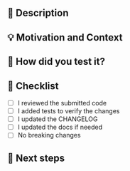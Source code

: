 ## :scroll: Description

<!--- Describe your changes in detail -->

## :bulb: Motivation and Context

<!--- Why is this change required? What problem does it solve? -->
<!--- If it fixes an open issue, please link to the issue here. -->

## :green_heart: How did you test it?

## :pencil: Checklist

<!--- Put an `x` in the boxes that apply -->

- [ ] I reviewed the submitted code
- [ ] I added tests to verify the changes
- [ ] I updated the CHANGELOG
- [ ] I updated the docs if needed
- [ ] No breaking changes

## :crystal_ball: Next steps
